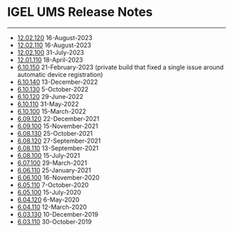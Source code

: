 
# IGEL UMS Release Notes

-----

- [12.02.120](Readme-12.02.120.txt) 16-August-2023
- [12.02.110](Readme-12.02.110.txt) 16-August-2023
- [12.02.100](Readme-12.02.100.txt) 31-July-2023
- [12.01.110](Readme-12.01.110.txt) 18-April-2023
- [6.10.150](Readme-6.10.150.txt) 21-February-2023 (private build that fixed a single issue around automatic device registration)
- [6.10.140](Readme-6.10.140.txt) 13-December-2022
- [6.10.130](Readme-6.10.130.txt) 5-October-2022
- [6.10.120](Readme-6.10.120.txt) 29-June-2022
- [6.10.110](Readme-6.10.110.txt) 31-May-2022
- [6.10.100](Readme-6.10.100.txt) 15-March-2022
- [6.09.120](Readme-6.09.120.txt) 22-December-2021
- [6.09.100](Readme-6.09.100.txt) 15-November-2021
- [6.08.130](Readme-6.08.130.txt) 25-October-2021
- [6.08.120](Readme-6.08.120.txt) 27-September-2021
- [6.08.110](Readme-6.08.110.txt) 13-September-2021
- [6.08.100](Readme-6.08.100.txt) 15-July-2021
- [6.07.100](Readme-6.07.100.txt) 29-March-2021
- [6.06.110](Readme-6.06.110.txt) 25-January-2021
- [6.06.100](Readme-6.06.100.txt) 16-November-2020
- [6.05.110](Readme-6.05.110.txt) 7-October-2020
- [6.05.100](Readme-6.05.100.txt) 15-July-2020
- [6.04.120](Readme-6.04.120.txt) 6-May-2020
- [6.04.110](Readme-6.04.110.txt) 12-March-2020
- [6.03.130](Readme-6.03.130.txt) 10-December-2019
- [6.03.110](Readme-6.03.110.txt) 30-October-2019
